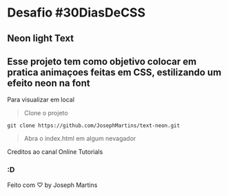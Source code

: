 # Desafio #30DiasDeCSS

## Neon light Text
## Esse projeto tem como objetivo colocar em pratica animaçoes feitas em CSS, estilizando um efeito neon na font

Para visualizar em local

> Clone o projeto

```
git clone https://github.com/JosephMartins/text-neon.git

```

> Abra o index.html em algum nevagador


Creditos ao canal Online Tutorials


### :D

Feito com ♡ by Joseph Martins
